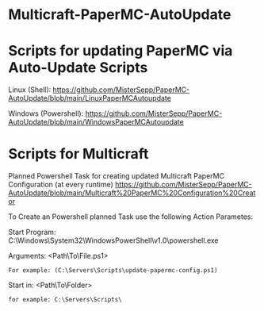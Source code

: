 # Multicraft-PaperMC-AutoUpdate



# Scripts for updating PaperMC via Auto-Update Scripts

Linux (Shell):
https://github.com/MisterSepp/PaperMC-AutoUpdate/blob/main/LinuxPaperMCAutoupdate

Windows (Powershell):
https://github.com/MisterSepp/PaperMC-AutoUpdate/blob/main/WindowsPaperMCAutoupdate

# Scripts for Multicraft

Planned Powershell Task for creating updated Multicraft PaperMC Configuration (at every runtime)
https://github.com/MisterSepp/PaperMC-AutoUpdate/blob/main/Multicraft%20PaperMC%20Configuration%20Creator

To Create an Powershell planned Task use the following Action Parametes:

Start Program: C:\Windows\System32\WindowsPowerShell\v1.0\powershell.exe

Arguments: <Path\To\File.ps1>

    For example: (C:\Servers\Scripts\update-papermc-config.ps1)

Start in: <Path\To\Folder>

    for example: C:\Servers\Scripts\
